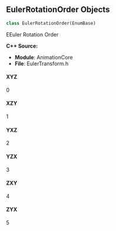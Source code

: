 ## EulerRotationOrder Objects

```python
class EulerRotationOrder(EnumBase)
```

EEuler Rotation Order

**C++ Source:**

- **Module**: AnimationCore
- **File**: EulerTransform.h

<a id="unreal.EulerRotationOrder.XYZ"></a>

#### XYZ

0

<a id="unreal.EulerRotationOrder.XZY"></a>

#### XZY

1

<a id="unreal.EulerRotationOrder.YXZ"></a>

#### YXZ

2

<a id="unreal.EulerRotationOrder.YZX"></a>

#### YZX

3

<a id="unreal.EulerRotationOrder.ZXY"></a>

#### ZXY

4

<a id="unreal.EulerRotationOrder.ZYX"></a>

#### ZYX

5

<a id="unreal.ControlRigRotationOrder"></a>